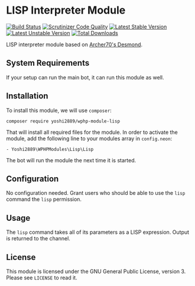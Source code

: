 # LISP Interpreter Module
[![Build Status](https://scrutinizer-ci.com/g/Yoshi2889/wphp-module-lisp/badges/build.png?b=master)](https://scrutinizer-ci.com/g/Yoshi2889/wphp-module-lisp/build-status/master)
[![Scrutinizer Code Quality](https://scrutinizer-ci.com/g/Yoshi2889/wphp-module-lisp/badges/quality-score.png?b=master)](https://scrutinizer-ci.com/g/Yoshi2889/wphp-module-lisp/?branch=master)
[![Latest Stable Version](https://poser.pugx.org/yoshi2889/wphp-module-lisp/v/stable)](https://packagist.org/packages/yoshi2889/wphp-module-lisp)
[![Latest Unstable Version](https://poser.pugx.org/yoshi2889/wphp-module-lisp/v/unstable)](https://packagist.org/packages/yoshi2889/wphp-module-lisp)
[![Total Downloads](https://poser.pugx.org/yoshi2889/wphp-module-lisp/downloads)](https://packagist.org/packages/yoshi2889/wphp-module-lisp)

LISP interpreter module based on [Archer70's Desmond](https://github.com/Archer70/Desmond).

## System Requirements
If your setup can run the main bot, it can run this module as well.

## Installation
To install this module, we will use `composer`:

```composer require yoshi2889/wphp-module-lisp```

That will install all required files for the module. In order to activate the module, add the following line to your modules array in `config.neon`:

    - Yoshi2889\WPHPModules\Lisp\Lisp

The bot will run the module the next time it is started.

## Configuration
No configuration needed. Grant users who should be able to use the `lisp` command the `lisp` permission.

## Usage
The `lisp` command takes all of its parameters as a LISP expression. Output is returned to the channel.

## License
This module is licensed under the GNU General Public License, version 3. Please see `LICENSE` to read it.
